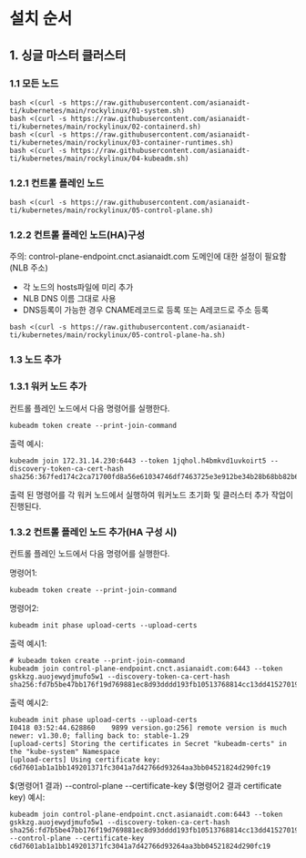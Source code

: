 # 설치 순서

## 1. 싱글 마스터 클러스터

### 1.1 모든 노드

```
bash <(curl -s https://raw.githubusercontent.com/asianaidt-ti/kubernetes/main/rockylinux/01-system.sh)
bash <(curl -s https://raw.githubusercontent.com/asianaidt-ti/kubernetes/main/rockylinux/02-containerd.sh)
bash <(curl -s https://raw.githubusercontent.com/asianaidt-ti/kubernetes/main/rockylinux/03-container-runtimes.sh)
bash <(curl -s https://raw.githubusercontent.com/asianaidt-ti/kubernetes/main/rockylinux/04-kubeadm.sh)
```

### 1.2.1 컨트롤 플레인 노드

```
bash <(curl -s https://raw.githubusercontent.com/asianaidt-ti/kubernetes/main/rockylinux/05-control-plane.sh)
```

### 1.2.2 컨트롤 플레인 노드(HA)구성

주의: control-plane-endpoint.cnct.asianaidt.com 도메인에 대한 설정이 필요함(NLB 주소)
- 각 노드의 hosts파일에 미리 추가 
- NLB DNS 이름 그대로 사용
- DNS등록이 가능한 경우 CNAME레코드로 등록 또는 A레코드로 주소 등록

```
bash <(curl -s https://raw.githubusercontent.com/asianaidt-ti/kubernetes/main/rockylinux/05-control-plane-ha.sh)
```

### 1.3 노드 추가

### 1.3.1 워커 노드 추가

컨트롤 플레인 노드에서 다음 명령어를 실행한다. 
```
kubeadm token create --print-join-command
```

출력 예시:
```
kubeadm join 172.31.14.230:6443 --token 1jqhol.h4bmkvd1uvkoirt5 --discovery-token-ca-cert-hash sha256:367fed174c2ca71700fd8a56e61034746df7463725e3e912be34b28b68bb82b6
```

출력 된 명령어를 각 워커 노드에서 실행하여 워커노드 초기화 및 클러스터 추가 작업이 진행된다.

### 1.3.2 컨트롤 플레인 노드 추가(HA 구성 시)

컨트롤 플레인 노드에서 다음 명령어를 실행한다. 

명령어1:
```
kubeadm token create --print-join-command
```
명령어2:
```
kubeadm init phase upload-certs --upload-certs
```

출력 예시1:
```
# kubeadm token create --print-join-command
kubeadm join control-plane-endpoint.cnct.asianaidt.com:6443 --token gskkzg.auojewydjmufo5w1 --discovery-token-ca-cert-hash sha256:fd7b5be47bb176f19d769881ec8d93dddd193fb10513768814cc13dd41527019
```
출력 예시2:
```
kubeadm init phase upload-certs --upload-certs
I0418 03:52:44.628860    9899 version.go:256] remote version is much newer: v1.30.0; falling back to: stable-1.29
[upload-certs] Storing the certificates in Secret "kubeadm-certs" in the "kube-system" Namespace
[upload-certs] Using certificate key:
c6d7601ab1a1bb149201371fc3041a7d42766d93264aa3bb04521824d290fc19
```

$(명령어1 결과) --control-plane --certificate-key $(명령어2 결과 certificate key)
예시:
```
kubeadm join control-plane-endpoint.cnct.asianaidt.com:6443 --token gskkzg.auojewydjmufo5w1 --discovery-token-ca-cert-hash sha256:fd7b5be47bb176f19d769881ec8d93dddd193fb10513768814cc13dd41527019 --control-plane --certificate-key c6d7601ab1a1bb149201371fc3041a7d42766d93264aa3bb04521824d290fc19
```
